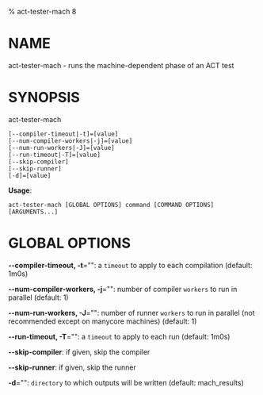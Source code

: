 % act-tester-mach 8

# NAME

act-tester-mach - runs the machine-dependent phase of an ACT test

# SYNOPSIS

act-tester-mach

```
[--compiler-timeout|-t]=[value]
[--num-compiler-workers|-j]=[value]
[--num-run-workers|-J]=[value]
[--run-timeout|-T]=[value]
[--skip-compiler]
[--skip-runner]
[-d]=[value]
```

**Usage**:

```
act-tester-mach [GLOBAL OPTIONS] command [COMMAND OPTIONS] [ARGUMENTS...]
```

# GLOBAL OPTIONS

**--compiler-timeout, -t**="": a `timeout` to apply to each compilation (default: 1m0s)

**--num-compiler-workers, -j**="": number of compiler `workers` to run in parallel (default: 1)

**--num-run-workers, -J**="": number of runner `workers` to run in parallel (not recommended except on manycore machines) (default: 1)

**--run-timeout, -T**="": a `timeout` to apply to each run (default: 1m0s)

**--skip-compiler**: if given, skip the compiler

**--skip-runner**: if given, skip the runner

**-d**="": `directory` to which outputs will be written (default: mach_results)

